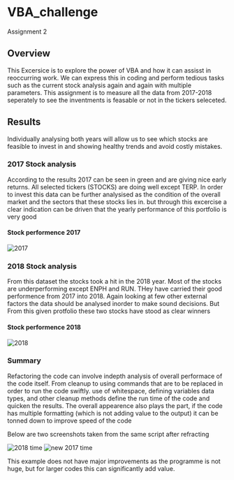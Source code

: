 # VBA_challenge
Assignment 2 

## Overview

This Excersice is to explore the power of VBA and how it can assisst in reoccurring work. We can express this in coding and perform tedious tasks such as the current stock analysis again and again with multiple parameters. This assignment is to measure all the data from 2017-2018 seperately to see the inventments is feasable or not in the
tickers seleceted. 

## Results

Individually analysing both years will allow us to see which stocks are feasible to invest in and showing healthy trends and avoid costly mistakes. 

### 2017 Stock analysis

According to the results 2017 can be seen in green and are giving nice early returns. All selected tickers (STOCKS) are doing well except TERP. 
In order to invest this data can be further analysised as the condition of the overall market and the sectors that these stocks lies in. 
but through this excercise a clear indication can be driven that the yearly performance of this portfolio is very good

#### Stock performence 2017
![2017](https://user-images.githubusercontent.com/93438664/141649188-35c610a4-c8c7-4c2a-a786-9220025664f1.PNG)

### 2018 Stock analysis

From this dataset the stocks took a hit in the 2018 year. Most of the stocks are underperforming except ENPH and RUN. 
THey have carried their good performence from 2017 into 2018. Again looking at few other external factors the data should be analysed inorder to make 
sound decisions. But From this given protfolio these two stocks have stood as clear winners

#### Stock performence 2018
![2018](https://user-images.githubusercontent.com/93438664/141649180-4593e513-528f-4c29-8f04-13b4e1667de0.PNG)


### Summary

Refactoring the code can involve indepth analysis of overall performace of the code itself. From cleanup to using commands that are to be replaced in order to run the code swiftly. use of whitespace, defining variables data types, and other cleanup methods define the run time of the code and quicken the results. The overall appearence also plays the part, if the code has multiple formatting (which is not adding value to the output) it can be tonned down to improve speed of the code 

Below are two screenshots taken from the same script after refracting


![2018 time](https://user-images.githubusercontent.com/93438664/141650590-2a98f931-d966-478b-b122-b72e0c7a6c71.PNG)
![new 2017 time](https://user-images.githubusercontent.com/93438664/141650596-b05d9ab3-9d59-4cd4-bd1f-9cefb5ff2c4a.PNG)

This example does not have major improvements as the programme is not huge, but for larger codes this can significantly add value. 


